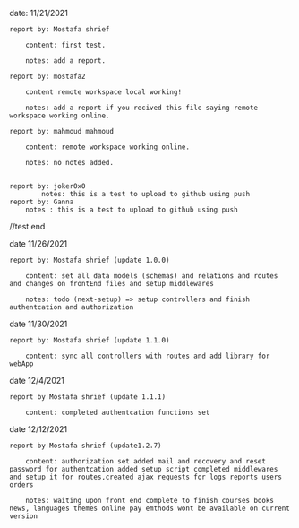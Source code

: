 date: 11/21/2021

    report by: Mostafa shrief

        content: first test.

        notes: add a report.

    report by: mostafa2

        content remote workspace local working!

        notes: add a report if you recived this file saying remote workspace working online.

    report by: mahmoud mahmoud

        content: remote workspace working online.

        notes: no notes added.

        
    report by: joker0x0
            notes: this is a test to upload to github using push
    report by: Ganna
        notes : this is a test to upload to github using push


//test end

date 11/26/2021

    report by: Mostafa shrief (update 1.0.0)

        content: set all data models (schemas) and relations and routes and changes on frontEnd files and setup middlewares

        notes: todo (next-setup) => setup controllers and finish authentcation and authorization
    
date 11/30/2021

    report by: Mostafa shrief (update 1.1.0)

        content: sync all controllers with routes and add library for webApp

date 12/4/2021

    report by Mostafa shrief (update 1.1.1)

        content: completed authentcation functions set

date 12/12/2021

    report by Mostafa shrief (update1.2.7)

        content: authorization set added mail and recovery and reset password for authentcation added setup script completed middlewares and setup it for routes,created ajax requests for logs reports users orders

        notes: waiting upon front end complete to finish courses books news, languages themes online pay emthods wont be available on current version